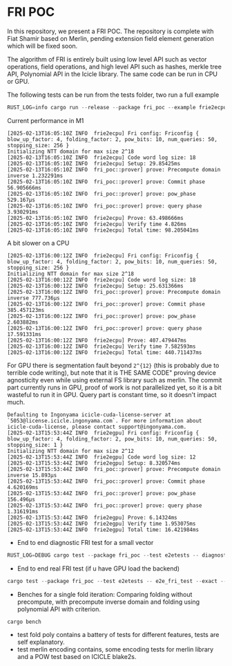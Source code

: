 # FRI POC

In this repository, we present a FRI POC. The repository is complete with Fiat Shamir based on Merlin, pending extension field element generation which will be fixed soon.

The algorithm of FRI is entirely built using low level API such as vector operations, field operations, and high level API such as hashes, merkle tree API, Polynomial API in the Icicle library. The same code can be run in CPU or GPU. 

The following tests can be run from the tests folder, two run a full example 
```rust
RUST_LOG=info cargo run --release --package fri_poc --example frie2ecpu
```
Current performance in M1
```
[2025-02-13T16:05:10Z INFO  frie2ecpu] Fri config: Friconfig { blow_up_factor: 4, folding_factor: 2, pow_bits: 10, num_queries: 50, stopping_size: 256 }
Initializing NTT domain for max size 2^18
[2025-02-13T16:05:10Z INFO  frie2ecpu] Code word log size: 18
[2025-02-13T16:05:10Z INFO  frie2ecpu] Setup: 29.85425ms
[2025-02-13T16:05:10Z INFO  fri_poc::prover] prove: Precompute domain inverse 1.232291ms
[2025-02-13T16:05:10Z INFO  fri_poc::prover] prove: Commit phase 56.905666ms
[2025-02-13T16:05:10Z INFO  fri_poc::prover] prove: pow_phase 529.167µs
[2025-02-13T16:05:10Z INFO  fri_poc::prover] prove: query phase 3.930291ms
[2025-02-13T16:05:10Z INFO  frie2ecpu] Prove: 63.498666ms
[2025-02-13T16:05:10Z INFO  frie2ecpu] Verify time 4.826ms
[2025-02-13T16:05:10Z INFO  frie2ecpu] Total time: 98.205041ms
```
A bit slower on a CPU

```
[2025-02-13T16:00:12Z INFO  frie2ecpu] Fri config: Friconfig { blow_up_factor: 4, folding_factor: 2, pow_bits: 10, num_queries: 50, stopping_size: 256 }
Initializing NTT domain for max size 2^18
[2025-02-13T16:00:12Z INFO  frie2ecpu] Code word log size: 18
[2025-02-13T16:00:12Z INFO  frie2ecpu] Setup: 25.631366ms
[2025-02-13T16:00:12Z INFO  fri_poc::prover] prove: Precompute domain inverse 777.736µs
[2025-02-13T16:00:12Z INFO  fri_poc::prover] prove: Commit phase 385.457123ms
[2025-02-13T16:00:12Z INFO  fri_poc::prover] prove: pow_phase 2.603882ms
[2025-02-13T16:00:12Z INFO  fri_poc::prover] prove: query phase 17.591331ms
[2025-02-13T16:00:12Z INFO  frie2ecpu] Prove: 407.479447ms
[2025-02-13T16:00:12Z INFO  frie2ecpu] Verify time 7.582593ms
[2025-02-13T16:00:12Z INFO  frie2ecpu] Total time: 440.711437ms
```
For GPU there is segmentation fault beyond `2^{12}` (this is probably due to terrible code writing), but note that it is THE SAME CODE" proving device agnosticity even while using external FS library such as merlin. The commit part currently runs in GPU, proof of work is not parallelized yet, so it is a bit wasteful to run it in GPU. Query part is constant time, so it doesn't impact much.
```
Defaulting to Ingonyama icicle-cuda-license-server at `5053@license.icicle.ingonyama.com`. For more information about icicle-cuda-license, please contact support@ingonyama.com.
[2025-02-13T15:53:44Z INFO  frie2egpu] Fri config: Friconfig { blow_up_factor: 4, folding_factor: 2, pow_bits: 10, num_queries: 50, stopping_size: 1 }
Initializing NTT domain for max size 2^12
[2025-02-13T15:53:44Z INFO  frie2egpu] Code word log size: 12
[2025-02-13T15:53:44Z INFO  frie2egpu] Setup: 8.320574ms
[2025-02-13T15:53:44Z INFO  fri_poc::prover] prove: Precompute domain inverse 15.893µs
[2025-02-13T15:53:44Z INFO  fri_poc::prover] prove: Commit phase 4.620169ms
[2025-02-13T15:53:44Z INFO  fri_poc::prover] prove: pow_phase 156.496µs
[2025-02-13T15:53:44Z INFO  fri_poc::prover] prove: query phase 1.316191ms
[2025-02-13T15:53:44Z INFO  frie2egpu] Prove: 6.14324ms
[2025-02-13T15:53:44Z INFO  frie2egpu] Verify time 1.953075ms
[2025-02-13T15:53:44Z INFO  frie2egpu] Total time: 16.421984ms
```

* End to end diagnostic FRI test for a small vector
```rust
RUST_LOG=DEBUG cargo test --package fri_poc --test e2etests -- diagnostic_prover_test --exact --show-output
```
* End to end real FRI test (if u have GPU load the backend)
```rust
cargo test --package fri_poc --test e2etests -- e2e_fri_test --exact --show-output
```
* Benches for a single fold iteration: Comparing folding without precompute, with precompute inverse domain and folding using polynomial API with criterion. 
```rust
cargo bench
```
* test fold poly contains a battery of tests for different features, tests are self explanatory. 
* test merlin encoding contains, some encoding tests for merlin library and a POW test based on ICICLE blake2s.